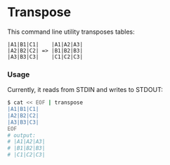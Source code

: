 # Transpose
This command line utility transposes tables:

```
|A1|B1|C1|    |A1|A2|A3|
|A2|B2|C2| => |B1|B2|B3|
|A3|B3|C3|    |C1|C2|C3|
```

### Usage
Currently, it reads from STDIN and writes to STDOUT:

``` bash
$ cat << EOF | transpose
|A1|B1|C1|
|A2|B2|C2|
|A3|B3|C3|
EOF
# output:
# |A1|A2|A3|
# |B1|B2|B3|
# |C1|C2|C3|
```
